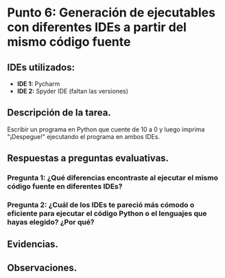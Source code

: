 # Punto 6: Generación de ejecutables con diferentes IDEs a partir del mismo código fuente

## IDEs utilizados:
- **IDE 1:** Pycharm
- **IDE 2:** Spyder IDE (faltan las versiones)

## Descripción de la tarea.
Escribir un programa en Python que cuente de 10 a 0 y luego imprima "¡Despegue!" ejecutando el programa en ambos IDEs.

## Respuestas a preguntas evaluativas.
### Pregunta 1: ¿Qué diferencias encontraste al ejecutar el mismo código fuente en diferentes IDEs?

### Pregunta 2: ¿Cuál de los IDEs te pareció más cómodo o eficiente para ejecutar el código Python o el lenguajes que hayas elegido? ¿Por qué?

## Evidencias.

## Observaciones.